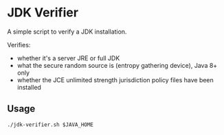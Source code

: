 JDK Verifier
============

A simple script to verify a JDK installation.

Verifies:

 * whether it's a server JRE or full JDK
 * what the secure random source is (entropy gathering device), Java 8+ only
 * whether the JCE unlimited strength jurisdiction policy files have been installed

Usage
-----

```
./jdk-verifier.sh $JAVA_HOME
```

